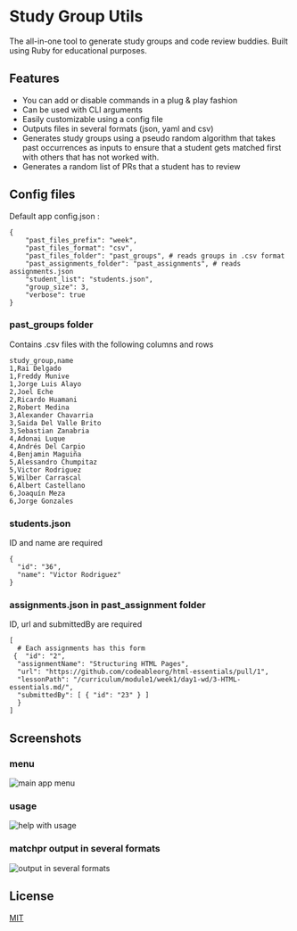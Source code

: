 # Study Group Utils

The all-in-one tool to generate study groups and code review buddies. Built using Ruby for educational purposes.

## Features

-  You can add or disable commands in a plug & play fashion
-  Can be used with CLI arguments
- Easily customizable using a config file
- Outputs files in several formats (json, yaml and csv)
- Generates study groups using a pseudo random algorithm that takes past occurrences as inputs to ensure that a student gets matched first with others that has not worked with.
- Generates a random list of PRs that a student has to review

## Config files

Default app config.json :

    {
    	"past_files_prefix": "week", 
    	"past_files_format": "csv",
    	"past_files_folder": "past_groups", # reads groups in .csv format
    	"past_assignments_folder": "past_assignments", # reads assignments.json
    	"student_list": "students.json",
    	"group_size": 3,
    	"verbose": true
    }

### past_groups folder
Contains .csv files with the following columns and rows

    study_group,name  
    1,Rai Delgado  
    1,Freddy Munive  
    1,Jorge Luis Alayo  
    2,Joel Eche  
    2,Ricardo Huamani  
    2,Robert Medina  
    3,Alexander Chavarria  
    3,Saida Del Valle Brito  
    3,Sebastian Zanabria  
    4,Adonai Luque  
    4,Andrés Del Carpio  
    4,Benjamin Maguiña  
    5,Alessandro Chumpitaz  
    5,Victor Rodriguez  
    5,Wilber Carrascal  
    6,Albert Castellano  
    6,Joaquín Meza  
    6,Jorge Gonzales  


### students.json
ID and name are required

    {  
      "id": "36",  
      "name": "Victor Rodriguez"  
    }


### assignments.json in past_assignment folder
ID, url and submittedBy are required

    [
	  # Each assignments has this form
     {  "id": "2",  
      "assignmentName": "Structuring HTML Pages",  
      "url": "https://github.com/codeableorg/html-essentials/pull/1",  
      "lessonPath": "/curriculum/module1/week1/day1-wd/3-HTML-essentials.md/",  
      "submittedBy": [ { "id": "23" } ]
      }
    ]


## Screenshots

### menu
![main app menu](https://i.imgur.com/S1ekzFP.png)

### usage
![help with usage](https://i.imgur.com/5WLnXBi.png)

### matchpr output in several formats
![output in several formats](https://i.imgur.com/d0aRDqT.png)

## License
[MIT](https://github.com/Deprofets/study-group-utils/blob/master/LICENSE)
